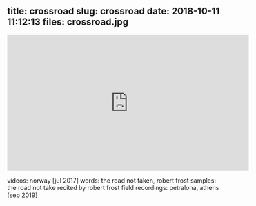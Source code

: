 title: crossroad
slug: crossroad
date: 2018-10-11 11:12:13
files: crossroad.jpg
---

<div class="embed-responsive embed-responsive-16by9">
    <iframe class="embed-responsive-item" width="560" height="315" sandbox="allow-same-origin allow-scripts" src="https://open.tube/videos/embed/99978912-d4fa-4fcc-bed4-8c11b285eb11" frameborder="0" allowfullscreen></iframe>
</div>

<p class="text-muted">
    videos: norway [jul 2017]
    words: the road not taken, robert frost
    samples: the road not take recited by robert frost
    field recordings: petralona, athens [sep 2019]
</p>

